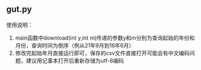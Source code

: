 ## gut.py
使用说明：
1. main函数中download(int y,int m)传递的参数y和m分别为查询起始的年份和月份，查询时间为倒序（例从21年9月到16年6月）
2. 修改完起始年月直接运行即可，保存的csv文件直接打开可能会有中文编码问题，建议用记事本打开后重新存储为utf-8编码
